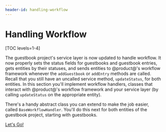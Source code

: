 ```yaml
---
header-id: handling-workflow
---
```


# Handling Workflow

[TOC levels=1-4]

The guestbook project's service layer is now updated to handle workflow. It now
properly sets the status fields for guestbooks and guestbook entries, gets
entities by their statuses, and sends entities to @product@'s workflow framework
whenever the `addGuestbook` or `addEntry` methods are called. Recall that you
still have an uncalled service method, `updateStatus`, for both entities. In
this section you'll implement workflow handlers, classes that interact with
@product@'s workflow framework and your service layer (by calling `updateStatus`
on the appropriate entity).

There's a handy abstract class you can extend to make the job easier, called
`BaseWorkflowHandler`. You'll do this next for both entities of the guestbook
project, starting with guestbooks.

<a class="go-link btn btn-primary" href="/docs/7-0/tutorials/-/knowledge_base/t/creating-a-workflow-handler-for-guestbooks">Let's Go!<span class="icon-circle-arrow-right"></span></a>
